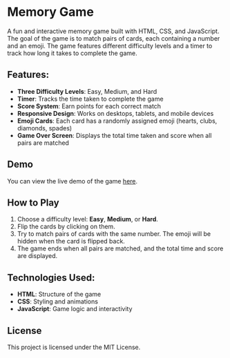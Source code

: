 # Memory Game

A fun and interactive memory game built with HTML, CSS, and JavaScript. The goal of the game is to match pairs of cards, each containing a number and an emoji. The game features different difficulty levels and a timer to track how long it takes to complete the game. 

## Features:
- **Three Difficulty Levels**: Easy, Medium, and Hard
- **Timer**: Tracks the time taken to complete the game
- **Score System**: Earn points for each correct match
- **Responsive Design**: Works on desktops, tablets, and mobile devices
- **Emoji Cards**: Each card has a randomly assigned emoji (hearts, clubs, diamonds, spades)
- **Game Over Screen**: Displays the total time taken and score when all pairs are matched

## Demo
You can view the live demo of the game [here](https://blxyon.github.io/memory-match-game/).

## How to Play
1. Choose a difficulty level: **Easy**, **Medium**, or **Hard**.
2. Flip the cards by clicking on them.
3. Try to match pairs of cards with the same number. The emoji will be hidden when the card is flipped back.
4. The game ends when all pairs are matched, and the total time and score are displayed.

## Technologies Used:
- **HTML**: Structure of the game
- **CSS**: Styling and animations
- **JavaScript**: Game logic and interactivity

## License
This project is licensed under the MIT License.
